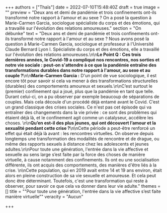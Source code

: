 +++
authors = ["Thaïs"]
date = 2022-07-10T15:48:40Z
draft = true
image = ""
preview = "Deux ans et demi de pandémie et trois confinements ont-ils transformé notre rapport à l'amour et au sexe ? On a posé la question à Marie-Carmen Garcia, sociologue spécialiste du corps et des émotions, qui a travaillé sur l'évolution des relations amoureuses."
section = "On débunke"
text = "Deux ans et demi de pandémie et trois confinements ont-ils transformé notre rapport à l'amour et au sexe ? Nous avons posé la question à Marie-Carmen Garcia, sociologue et professeur à l'Université Claude Bernard Lyon I. Spécialiste du corps et des émotions, elle a travaillé sur l'évolution des relations amoureuses.\n\n**Le Point Q : Ces trois dernières années, le Covid-19 a compliqué nos rencontres, nos sorties et notre vie sociale : peut-on s'attendre à ce que la pandémie entraîne des transformations durables dans notre rapport à l'amour, au sexe et au couple ?**\n\n**Marie-Carmen Garcia :** D'un point de vue sociologique, il est encore tôt pour savoir si cela va mener à des transformations structurelles (durables) des comportements amoureux et sexuels.\n\nC’est surtout le (premier) confinement qui a joué, plus que la pandémie en tant que telle. Durant celui-ci, on a pu observer par exemple beaucoup de séparations de couples. Mais cela découle d'un procédé déjà entamé avant le Covid. C’est un grand classique des crises sociales. Ce n'est pas cet épisode qui va entraîner des changements dans la vie privée : ce sont des problèmes qui étaient déjà là, et le confinement agit comme un catalyseur, accélère les choses. \n\n**Qu’en est-il des plus jeunes, qui ont découvert l’amour et la sexualité pendant cette crise ?**\n\nCette période a peut-être renforcé un effet qui était déjà là avant : les rencontres virtuelles. On observe depuis longtemps une transformation des modalités de rencontre et de drague, ou même des rapports sexuels à distance chez les adolescents et jeunes adultes.\n\nPour toute une génération, l'entrée dans la vie affective et sexuelle au sens large s’est faite par la force des choses de manière virtuelle, à cause notamment des confinements. Ils ont eu une socialisation différente, ils ont acquis des comportements, des manières d'être liés à la crise. \n\nCette population, qui en 2019 avait entre 14 et 19 ans environ, était alors en pleine construction de sa vie sexuelle et amoureuse. Et cela peut donc être déterminant. Toutefois, c'est une transformation qui reste à observer, pour savoir ce que cela va donner dans leur vie adulte."
themes = []
title = "\"Pour toute une génération, l'entrée dans la vie affective s’est faite manière virtuelle\""
veracity = "Aucun"

+++
